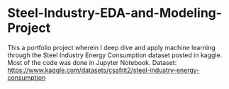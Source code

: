 # Steel-Industry-EDA-and-Modeling-Project
This a portfolio project wherein I deep dive and apply machine learning through the Steel Industry Energy Consumption dataset posted in kaggle. Most of the code was done in Jupyter Notebook.
Dataset: https://www.kaggle.com/datasets/csafrit2/steel-industry-energy-consumption
